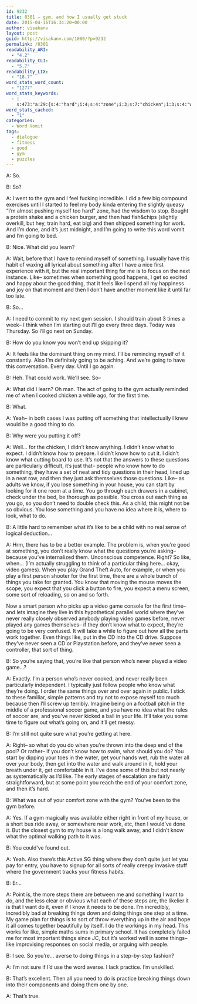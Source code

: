 ```yaml
---
id: 9232
title: 0301 – gym, and how I usually get stuck
date: 2015-04-16T16:34:20+00:00
author: visakanv
layout: post
guid: http://visakanv.com/1000/?p=9232
permalink: /0301
readability_ARI:
  - "4.2"
readability_CLI:
  - "5.7"
readability_LIX:
  - "18.7"
word_stats_word_count:
  - "1277"
word_stats_keywords:
  - |
    s:473:"a:29:{s:4:"hard";i:4;s:4:"zone";i:3;s:7:"chicken";i:3;s:4:"work";i:4;s:4:"just";i:5;s:5:"going";i:7;s:5:"thing";i:8;s:4:"like";i:12;s:4:"good";i:4;s:4:"need";i:3;s:4:"i'll";i:4;s:4:"know";i:15;s:4:"time";i:6;s:6:"expect";i:4;s:9:"questions";i:4;s:6:"people";i:3;s:5:"house";i:3;s:6:"really";i:4;s:5:"right";i:3;s:5:"video";i:4;s:5:"games";i:3;s:6:"person";i:4;s:6:"things";i:10;s:4:"take";i:3;s:4:"sort";i:3;s:4:"game";i:4;s:7:"they've";i:3;s:5:"water";i:3;s:4:"step";i:3;}";
word_stats_cached:
  - "1"
categories:
  - Word Vomit
tags:
  - dialogue
  - fitness
  - good
  - gym
  - puzzles
---
```

A: So.

B: So?

A: I went to the gym and I feel fucking incredible. I did a few big compound exercises until I started to feel my body kinda entering the slightly queasy &#8220;I&#8217;m almost pushing myself too hard&#8221; zone, had the wisdom to stop. Bought a protein shake and a chicken burger, and then had fish&chips (slightly overkill, but hey, train hard, eat big) and then shipped something for work. And I&#8217;m done, and it&#8217;s just midnight, and I&#8217;m going to write this word vomit and I&#8217;m going to bed.

B: Nice. What did you learn?

A: Wait, before that I have to remind myself of something. I usually have this habit of waxing all lyrical about something after I have a nice first experience with it, but the real important thing for me is to focus on the next instance. Like– sometimes when something good happens, I get so excited and happy about the good thing, that it feels like I spend all my happiness and joy on that moment and then I don&#8217;t have another moment like it until far too late.

B: So&#8230;

A: I need to commit to my next gym session. I should train about 3 times a week– I think when I&#8217;m starting out I&#8217;ll go every three days. Today was Thursday. So I&#8217;ll go next on Sunday.

B: How do you know you won&#8217;t end up skipping it?

A: It feels like the dominant thing on my mind. I&#8217;ll be reminding myself of it constantly. Also I&#8217;m definitely going to be aching. And we&#8217;re going to have this conversation. Every day. Until I go again.

B: Heh. That could work. We&#8217;ll see. So–

A: What did I learn? Oh man. The act of going to the gym actually reminded me of when I cooked chicken a while ago, for the first time.

B: What.

A: Yeah– in both cases I was putting off something that intellectually I knew would be a good thing to do.

B: Why were you putting it off?

A: Well&#8230; for the chicken, I didn&#8217;t know anything. I didn&#8217;t know what to expect. I didn&#8217;t know how to prepare. I didn&#8217;t know how to cut it. I didn&#8217;t know what cutting board to use. It&#8217;s not that the answers to these questions are particularly difficult, it&#8217;s just that– people who know how to do something, they have a set of neat and tidy questions in their head, lined up in a neat row, and then they just ask themselves those questions. Like– as adults we know, if you lose something in your house, you can start by looking for it one room at a time. You go through each drawers in a cabinet, check under the bed, be thorough as possible. You cross out each thing as you go, so you don&#8217;t need to double check this. As a child, this might not be so obvious. You lose something and you have no idea where it is, where to look, what to do.

B: A little hard to remember what it&#8217;s like to be a child with no real sense of logical deduction&#8230;

A: Hrm, there has to be a better example. The problem is, when you&#8217;re good at something, you don&#8217;t really know what the questions you&#8217;re asking– because you&#8217;ve internalized them. Unconscious competence. Right? So like, when&#8230; (I&#8217;m actually struggling to think of a particular thing here&#8230; okay, video games). When you play Grand Theft Auto, for example, or when you play a first person shooter for the first time, there are a whole bunch of things you take for granted. You know that moving the mouse moves the scope, you expect that you click a button to fire, you expect a menu screen, some sort of reloading, so on and so forth.

Now a smart person who picks up a video game console for the first time– and lets imagine they live in this hypothetical parallel world where they&#8217;ve never really closely observed anybody playing video games before, never played any games themselves– if they don&#8217;t know what to expect, they&#8217;re going to be very confused. It will take a while to figure out how all the parts work together. Even things like, put in the CD into the CD drive. Suppose they&#8217;ve never seen a CD or Playstation before, and they&#8217;ve never seen a controller, that sort of thing.

B: So you&#8217;re saying that, you&#8217;re like that person who&#8217;s never played a video game&#8230;?

A: Exactly. I&#8217;m a person who&#8217;s never cooked, and never really been particularly independent. I typically just follow people who know what they&#8217;re doing. I order the same things over and over again in public. I stick to these familiar, simple patterns and try not to expose myself too much because then I&#8217;ll screw up terribly. Imagine being on a football pitch in the middle of a professional soccer game, and you have no idea what the rules of soccer are, and you&#8217;ve never kicked a ball in your life. It&#8217;ll take you some time to figure out what&#8217;s going on, and it&#8217;ll get messy.

B: I&#8217;m still not quite sure what you&#8217;re getting at here.

A: Right– so what do you do when you&#8217;re thrown into the deep end of the pool? Or rather– if you don&#8217;t know how to swim, what should you do? You start by dipping your toes in the water, get your hands wet, rub the water all over your body, then get into the water and walk around in it, hold your breath under it, get comfortable in it. I&#8217;ve done some of this but not nearly as systematically as I&#8217;d like. The early stages of escalation are fairly straightforward, but at some point you reach the end of your comfort zone, and then it&#8217;s hard.

B: What was out of your comfort zone with the gym? You&#8217;ve been to the gym before.

A: Yes. If a gym magically was available either right in front of my house, or a short bus ride away, or somewhere near work, etc, then I would&#8217;ve done it. But the closest gym to my house is a long walk away, and I didn&#8217;t know what the optimal walking path to it was.

B: You could&#8217;ve found out.

A: Yeah. Also there&#8217;s this Active.SG thing where they don&#8217;t quite just let you pay for entry, you have to signup for all sorts of really creepy invasive stuff where the government tracks your fitness habits.

B: Er&#8230;

A: Point is, the more steps there are between me and something I want to do, and the less clear or obvious what each of these steps are, the likelier it is that I want do it, even if I know it needs to be done. I&#8217;m incredibly, incredibly bad at breaking things down and doing things one step at a time. My game plan for things is to sort of throw everything up in the air and hope it all comes together beautifully by itself. I do the workings in my head. This works for like, simple maths sums in primary school. It has completely failed me for most important things since JC, but it&#8217;s worked well in some things– like improvising responses on social media, or arguing with people.

B: I see. So you&#8217;re&#8230; averse to doing things in a step-by-step fashion?

A: I&#8217;m not sure if I&#8217;d use the word averse. I lack practice. I&#8217;m unskilled.

B: That&#8217;s excellent. Then all you need to do is practice breaking things down into their components and doing them one by one.

A: That&#8217;s true.